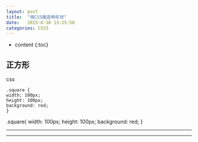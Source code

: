 ```yaml
---
layout: post
title:  "用CSS画各种形状"
date:   2015-8-16 13:25:50
categories: CSS3
---
```


* content
{:toc}

## 正方形

css 

    .square {
	width: 100px;
	height: 100px;
	background: red;
    }


.square{
	width: 100px;
	height: 100px;
	background: red;
}
<div id="square"></div>


---



---
